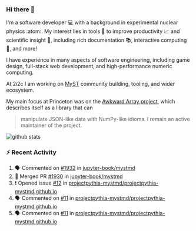 ### Hi there 👋 

I'm a software developer 💻 with a background in experimental nuclear physics :atom:. My interest lies in tools :wrench: to improve productivity :chart_with_upwards_trend: and scientific insight :telescope:, including rich documentation 📚, interactive computing 🧮, and more! 

I have experience in many aspects of software engineering, including game design, full-stack web development, and high-performance numeric computing. 

At 2i2c I am working on [MyST](https://github.com/jupyter-book/mystmd) community building, tooling, and wider ecosystem. 

My main focus at Princeton was on the [Awkward Array project](awkward-array.org/), which describes itself as a library that can 
> manipulate JSON-like data with NumPy-like idioms. I remain an active maintainer of the project. 

![github stats](https://github-readme-stats.vercel.app/api?username=agoose77&show_icons=true&hide_rank=true&hide_title=true&bg_color=30,e76445,904e95&text_color=efe3ec&icon_color=efe3ec)
<!--
**agoose77/agoose77** is a ✨ _special_ ✨ repository because its `README.md` (this file) appears on your GitHub profile.

Here are some ideas to get you started:

- 🔭 I’m currently working on ...
- 🌱 I’m currently learning ...
- 👯 I’m looking to collaborate on ...
- 🤔 I’m looking for help with ...
- 💬 Ask me about ...
- 📫 How to reach me: ...
- 😄 Pronouns: ...
- ⚡ Fun fact: ...
-->

### :zap: Recent Activity

<!--START_SECTION:activity-->
1. 🗣 Commented on [#1932](https://github.com/jupyter-book/mystmd/issues/1932#issuecomment-2765540461) in [jupyter-book/mystmd](https://github.com/jupyter-book/mystmd)
2. 🎉 Merged PR [#1930](https://github.com/jupyter-book/mystmd/pull/1930) in [jupyter-book/mystmd](https://github.com/jupyter-book/mystmd)
3. ❗ Opened issue [#12](https://github.com/projectpythia-mystmd/projectpythia-mystmd.github.io/issues/12) in [projectpythia-mystmd/projectpythia-mystmd.github.io](https://github.com/projectpythia-mystmd/projectpythia-mystmd.github.io)
4. 🗣 Commented on [#11](https://github.com/projectpythia-mystmd/projectpythia-mystmd.github.io/pull/11#issuecomment-2758423526) in [projectpythia-mystmd/projectpythia-mystmd.github.io](https://github.com/projectpythia-mystmd/projectpythia-mystmd.github.io)
5. 🗣 Commented on [#11](https://github.com/projectpythia-mystmd/projectpythia-mystmd.github.io/pull/11#issuecomment-2758214392) in [projectpythia-mystmd/projectpythia-mystmd.github.io](https://github.com/projectpythia-mystmd/projectpythia-mystmd.github.io)
<!--END_SECTION:activity-->

